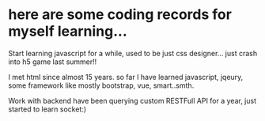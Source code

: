 # here are some coding records for myself learning...
Start learning javascript for a while, used to be just css designer... just crash into h5 game last summer!!

I met html since almost 15 years. so far I have learned javascript, jqeury, some framework like mostly bootstrap, vue, smart..smth.

Work with backend have been querying custom RESTFull API for a year, just started to learn socket:)
